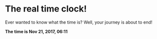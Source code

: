 # The real time clock!

Ever wanted to know what the time is? Well, your journey is about to end!

**The time is Nov 21, 2017, 06:11**